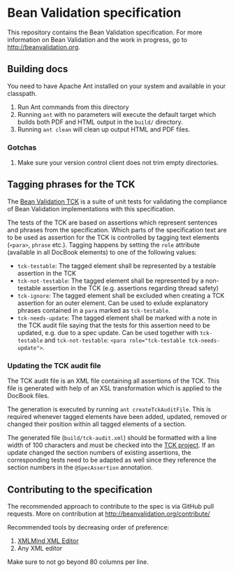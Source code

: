 # Bean Validation specification

This repository contains the Bean Validation specification. 
For more information on Bean Validation and the work in progress,
go to <http://beanvalidation.org>.

## Building docs

You need to have Apache Ant installed on your system and available in your classpath.

1. Run Ant commands from this directory
1. Running `ant` with no parameters will execute the default target which builds both PDF and HTML output in the `build/` directory.
1. Running `ant clean` will clean up output HTML and PDF files.

### Gotchas

1. Make sure your version control client does not trim empty directories.

## Tagging phrases for the TCK

The [Bean Validation TCK](https://github.com/beanvalidation/beanvalidation-tck) is a suite of unit
tests for validating the compliance of Bean Validation implementations with this specification.

The tests of the TCK are based on assertions which represent sentences and phrases from the
specification. Which parts of the specification text are to be used as assertion for the TCK is
controlled by tagging text elements (`<para>`, `phrase` etc.). Tagging happens by setting the
`role` attribute (available in all DocBook elements) to one of the following values:

* `tck-testable`: The tagged element shall be represented by a testable assertion in the TCK
* `tck-not-testable`: The tagged element shall be represented by a non-testable assertion in the
TCK (e.g. assertions regarding thread safety)
* `tck-ignore`: The tagged element shall be excluded when creating a TCK assertion for an outer
element. Can be used to exlude explanatory phrases contained in a `para` marked as `tck-testable`.
* `tck-needs-update`: The tagged element shall be marked with a note in the TCK audit file saying
that the tests for this assertion need to be updated, e.g. due to a spec update. Can be used
together with `tck-testable` and `tck-not-testable`: `<para role="tck-testable tck-needs-update">`.

### Updating the TCK audit file

The TCK audit file is an XML file containing all assertions of the TCK. This file is generated with
help of an XSL transformation which is applied to the DocBook files.

The generation is executed by running `ant createTckAuditFile`. This is required whenever tagged
elements have been added, updated, removed or changed their position within all tagged elements of
a section.

The generated file (`build/tck-audit.xml`) should be formatted with a line width of 100 characters
and must be checked into the
[TCK project](https://github.com/beanvalidation/beanvalidation-tck/blob/master/tests/src/main/resources/tck-audit.xml).
If an update changed the section numbers of existing assertions, the corresponding tests need to be
adapted as well since they reference the section numbers in the `@SpecAssertion` annotation.

## Contributing to the specification

The recommended approach to contribute to the spec is via GitHub pull requests. 
More on contribution at <http://beanvalidation.org/contribute/>

Recommended tools by decreasing order of preference:

1. [XMLMind XML Editor](http://www.xmlmind.com/xmleditor/)
2. Any XML editor

Make sure to not go beyond 80 columns per line.
